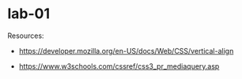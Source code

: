 # lab-01

Resources:
- https://developer.mozilla.org/en-US/docs/Web/CSS/vertical-align

- https://www.w3schools.com/cssref/css3_pr_mediaquery.asp

